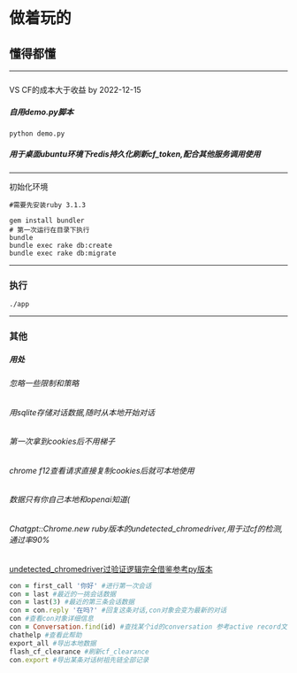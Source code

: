 # 做着玩的
## 懂得都懂

-----

###
VS CF的成本大于收益 by 2022-12-15

##### 自用demo.py脚本

```
python demo.py
```

##### 用于桌面ubuntu环境下redis持久化刷新cf_token,配合其他服务调用使用

-----
初始化环境
```
#需要先安装ruby 3.1.3

gem install bundler
# 第一次运行在目录下执行
bundle
bundle exec rake db:create
bundle exec rake db:migrate

```

-----
### 执行

```
./app
```
------
### 其他

##### 用处
###### 忽略一些限制和策略
###### 用sqlite存储对话数据,随时从本地开始对话
###### 第一次拿到cookies后不用梯子
###### chrome f12查看请求直接复制cookies后就可本地使用
###### 数据只有你自己本地和openai知道(

###### Chatgpt::Chrome.new ruby版本的undetected_chromedriver,用于过cf的检测,通过率90%

[undetected_chromedriver过验证逻辑完全借鉴参考py版本](https://github.com/ultrafunkamsterdam/undetected-chromedriver)

```ruby
con = first_call '你好' #进行第一次会话
con = last #最近的一挑会话数据
con = last(3) #最近的第三条会话数据
con = con.reply '在吗?' #回复这条对话,con对象会变为最新的对话
con #查看con对象详细信息
con = Conversation.find(id) #查找某个id的conversation 参考active record文档
chathelp #查看此帮助
export_all #导出本地数据
flash_cf_clearance #刷新cf_clearance
con.export #导出某条对话树祖先链全部记录
```
